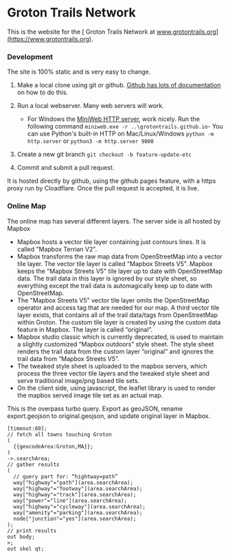 # Groton Trails Network

This is the website for the [ Groton Trails Network at www.grotontrails.org](https://www.grotontrails.org).

### Development 

The site is 100% static and is very easy to change. 
1. Make a local clone using git or github. [Github has lots of documentation](https://docs.github.com/en/get-started/start-your-journey/hello-world) on how to do this. 
2. Run a local webserver. Many web servers will work.
	- For Windows the [MiniWeb HTTP server](https://sourceforge.net/projects/miniweb/), work nicely. Run the following command `miniweb.exe -r ..\grotontrails.github.io`- You can use Python's built-in HTTP on Mac/Linux/Windows `python -m http.server` or `python3 -m http.server 9000`

3. Create a new git branch `git checkout -b feature-update-etc`
4. Commit and submit a pull request.

It is hosted directly by github, using the github pages feature, with a https proxy run by Cloadflare. Once the pull request is accepted, it is live. 


### Online Map

The online map has several different layers. 
The server side is all hosted by Mapbox
- Mapbox hosts a vector tile layer containing just contours lines. It is called "Mapbox Terrian V2". 
- Mapbox transforms the raw map data from OpenStreetMap into a vector tile layer. The vector tile layer 
  is called "Mapbox Streets V5". Mapbox keeps the "Mapbox Streets V5" tile layer up to date with 
  OpenStreetMap data.  The trail data in this layer is ignored by our style sheet, so everything 
  except the trail data is automagically keep up to date with OpenStreetMap.
- The "Mapbox Streets V5" vector tile layer omits the OpenStreetMap operator and access tag that are 
  needed for our map.  A third vector tile layer exists, that contains all of the trail data/tags 
  from OpenStreetMap within Groton. The custom tile layer is created by using the custom data 
  feature in Mapbox. The layer is called “original”. 
 - Mapbox studio classic which is currently deprecated,  is used to maintain a slightly 
   customized “Mapbox outdoors” style sheet.  The style sheet  renders the trail data from the
   custom layer “original” and ignores the trail data from “Mapbox Streets V5”. 
 - The tweaked style sheet is uploaded to the mapbox servers, which process the three vector 
   tile layers and the tweaked style sheet and serve traditional image/png based tile sets.
 - On the client side, using javascript, the leaflet library is used to render the mapbox served 
 image tile set as an actual map.

This is the overpass turbo query. Export as geoJSON, rename export.geojson to original.geojson, and 
update original layer in Mapbox.


```
[timeout:60];
// fetch all towns touching Groton
(
  {{geocodeArea:Groton,MA}};
)
->.searchArea;
// gather results
(
  // query part for: “hightway=path”
  way["highway"="path"](area.searchArea);
  way["highway"="footway"](area.searchArea);
  way["highway"="track"](area.searchArea);
  way["power"="line"](area.searchArea);
  way["highway"="cycleway"](area.searchArea);
  way["amenity"="parking"](area.searchArea);
  node["junction"="yes"](area.searchArea);
);
// print results
out body;
>;
out skel qt;
```



